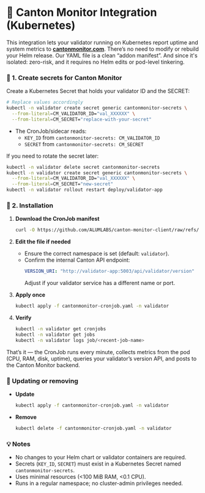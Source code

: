 # 🧩 Canton Monitor Integration (Kubernetes)

This integration lets your validator running on Kubernetes report uptime and system metrics to **[cantonmonitor.com](https://cantonmonitor.com)**. There’s no need to modify or rebuild your Helm release. Our YAML file is a clean “addon manifest”. And since it's isolated: zero-risk, and it requires no Helm edits or pod-level tinkering.

### 🔐 1. Create secrets for Canton Monitor

Create a Kubernetes Secret that holds your validator ID and the SECRET:

```bash
# Replace values accordingly
kubectl -n validator create secret generic cantonmonitor-secrets \
  --from-literal=CM_VALIDATOR_ID="val_XXXXXX" \
  --from-literal=CM_SECRET="replace-with-your-secret"
```

- The CronJob/sidecar reads:
  - `KEY_ID` from `cantonmonitor-secrets: CM_VALIDATOR_ID`
  - `SECRET` from `cantonmonitor-secrets: CM_SECRET`

If you need to rotate the secret later:

```bash
kubectl -n validator delete secret cantonmonitor-secrets
kubectl -n validator create secret generic cantonmonitor-secrets \
  --from-literal=CM_VALIDATOR_ID="val_XXXXXX" \
  --from-literal=CM_SECRET="new-secret"
kubectl -n validator rollout restart deploy/validator-app
```

### 📄 2. Installation

1. **Download the CronJob manifest** 
   ```bash
   curl -O https://github.com/ALUMLABS/canton-monitor-client/raw/refs/heads/main/kubernetes/cantonmonitor-cronjob.yaml
   ```

2. **Edit the file if needed**
   - Ensure the correct namespace is set (default: `validator`).
   - Confirm the internal Canton API endpoint:
     ```yaml
     VERSION_URI: "http://validator-app:5003/api/validator/version"
     ```
     Adjust if your validator service has a different name or port.

3. **Apply once**
   ```bash
   kubectl apply -f cantonmonitor-cronjob.yaml -n validator
   ```

4. **Verify**
   ```bash
   kubectl -n validator get cronjobs
   kubectl -n validator get jobs
   kubectl -n validator logs job/<recent-job-name>
   ```

That’s it — the CronJob runs every minute, collects metrics from the pod (CPU, RAM, disk, uptime), queries your validator’s version API, and posts to the Canton Monitor backend.

### 🧼 Updating or removing

- **Update**
  ```bash
  kubectl apply -f cantonmonitor-cronjob.yaml -n validator
  ```
- **Remove**
  ```bash
  kubectl delete -f cantonmonitor-cronjob.yaml -n validator
  ```

### 💡 Notes

- No changes to your Helm chart or validator containers are required.  
- Secrets (`KEY_ID`, `SECRET`) must exist in a Kubernetes Secret named `cantonmonitor-secrets`.  
- Uses minimal resources (<100 MiB RAM, <0.1 CPU).  
- Runs in a regular namespace; no cluster-admin privileges needed.
